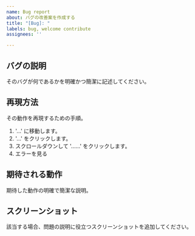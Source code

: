 ```yaml
---
name: Bug report
about: バグの改善案を作成する
title: "[Bug]: "
labels: bug, welcome contribute
assignees: ''

---
```


## バグの説明
そのバグが何であるかを明確かつ簡潔に記述してください。

## 再現方法
その動作を再現するための手順。

1. '...' に移動します。
2. '...' をクリックします。
3. スクロールダウンして '......' をクリックします。
4. エラーを見る

## 期待される動作
期待した動作の明確で簡潔な説明。

## スクリーンショット
該当する場合、問題の説明に役立つスクリーンショットを追加してください。

